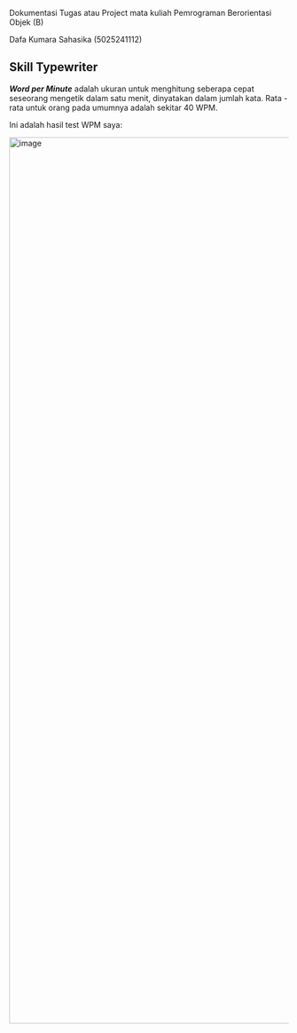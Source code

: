 Dokumentasi Tugas atau Project mata kuliah Pemrograman Berorientasi Objek (B)

Dafa Kumara Sahasika (5025241112)

## Skill Typewriter
_**Word per Minute**_ adalah ukuran untuk menghitung seberapa cepat seseorang mengetik dalam satu menit, dinyatakan dalam jumlah kata.
Rata - rata untuk orang pada umumnya adalah sekitar 40 WPM.

Ini adalah hasil test WPM saya:

<img width="2846" height="1598" alt="image" src="https://github.com/user-attachments/assets/b49ec476-0881-489e-b4d5-373834376daa" />

